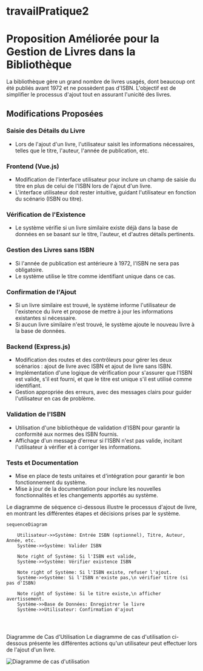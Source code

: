 # travailPratique2
# Proposition Améliorée pour la Gestion de Livres dans la Bibliothèque

La bibliothèque gère un grand nombre de livres usagés, dont beaucoup ont été publiés avant 1972 et ne possèdent pas d'ISBN. L'objectif est de simplifier le processus d'ajout tout en assurant l'unicité des livres.

## Modifications Proposées

### Saisie des Détails du Livre

- Lors de l'ajout d'un livre, l'utilisateur saisit les informations nécessaires, telles que le titre, l'auteur, l'année de publication, etc.

### Frontend (Vue.js)

- Modification de l'interface utilisateur pour inclure un champ de saisie du titre en plus de celui de l'ISBN lors de l'ajout d'un livre.
- L'interface utilisateur doit rester intuitive, guidant l'utilisateur en fonction du scénario (ISBN ou titre).

### Vérification de l'Existence

- Le système vérifie si un livre similaire existe déjà dans la base de données en se basant sur le titre, l'auteur, et d'autres détails pertinents.

### Gestion des Livres sans ISBN

- Si l'année de publication est antérieure à 1972, l'ISBN ne sera pas obligatoire.
- Le système utilise le titre comme identifiant unique dans ce cas.

### Confirmation de l'Ajout

- Si un livre similaire est trouvé, le système informe l'utilisateur de l'existence du livre et propose de mettre à jour les informations existantes si nécessaire.
- Si aucun livre similaire n'est trouvé, le système ajoute le nouveau livre à la base de données.

### Backend (Express.js)

- Modification des routes et des contrôleurs pour gérer les deux scénarios : ajout de livre avec ISBN et ajout de livre sans ISBN.
- Implémentation d'une logique de vérification pour s'assurer que l'ISBN est valide, s'il est fourni, et que le titre est unique s'il est utilisé comme identifiant.
- Gestion appropriée des erreurs, avec des messages clairs pour guider l'utilisateur en cas de problème.

### Validation de l'ISBN

- Utilisation d'une bibliothèque de validation d'ISBN pour garantir la conformité aux normes des ISBN fournis.
- Affichage d'un message d'erreur si l'ISBN n'est pas valide, incitant l'utilisateur à vérifier et à corriger les informations.

### Tests et Documentation

- Mise en place de tests unitaires et d'intégration pour garantir le bon fonctionnement du système.
- Mise à jour de la documentation pour inclure les nouvelles fonctionnalités et les changements apportés au système.

Le diagramme de séquence ci-dessous illustre le processus d'ajout de livre, en montrant les différentes étapes et décisions prises par le système.

``` mermaid
sequenceDiagram

    Utilisateur->>Système: Entrée ISBN (optionnel), Titre, Auteur, Année, etc.
    Système->>Système: Valider ISBN

    Note right of Système: Si l'ISBN est valide,
    Système->>Système: Vérifier existence ISBN

    Note right of Système: Si l'ISBN existe, refuser l'ajout.
    Système->>Système: Si l'ISBN n'existe pas,\n vérifier titre (si pas d'ISBN)

    Note right of Système: Si le titre existe,\n afficher avertissement.
    Système->>Base de Données: Enregistrer le livre
    Système->>Utilisateur: Confirmation d'ajout
  



```
Diagramme de Cas d'Utilisation
Le diagramme de cas d'utilisation ci-dessous présente les différentes 
actions qu'un utilisateur peut effectuer lors de l'ajout d'un livre.

![Diagramme de cas d'utilisation](https://www.planttext.com/api/plantuml/png/ZL8nKiCm4EprYfiqG94lC4a81Gq5Jg0Mrjc-H95cf7E0OVWFUOS_nbbEY1mQL7XMjxiwtqgpo3fmkxDAMQmOs4EWkc4m5B1ayaufNR8Fi6Qo53LZ6q17M4SCgfTeLrk4uYDozxr3-5G0RSHIHuJ9lUE00In6CDs1DLa1BLZQ1vpqfuW0mn8JankVjIKZpeTYyPY4gI3D-y98s1q2LIHIVAV8w4eyc-uQBBUNZYUi1CjFNUcDRnckUy7Wrevlad7Gp8tvJpiPY8cF0wMMAsABkMrULLGsuceTw3q6fXXnXqwwhthhHVkYyMylEZXozJZDWBNeXaYp50ivS-7zLdqf9I7froHVz5-3iFJETGUC4xaR4VGN1zFfxJZxV9FOKU3v9h7dP7zHge-36tDPD6UOc7pU30_SQROJIDM_moarGsVIGpukW1y0)


